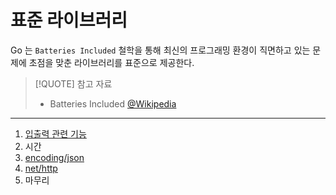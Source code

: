 # 표준 라이브러리

Go 는 `Batteries Included` 철학을 통해 최신의 프로그래밍 환경이 직면하고 있는 문제에 초점을 맞춘 라이브러리를 표준으로 제공한다.

> [!QUOTE] 참고 자료
>
> - Batteries Included [@Wikipedia](https://en.wikipedia.org/wiki/Batteries_Included)

---

1. [입출력 관련 기능](11.1.md)
2. 시간
3. [encoding/json](11.3.md)
4. [net/http](section04/README)
5. 마무리
